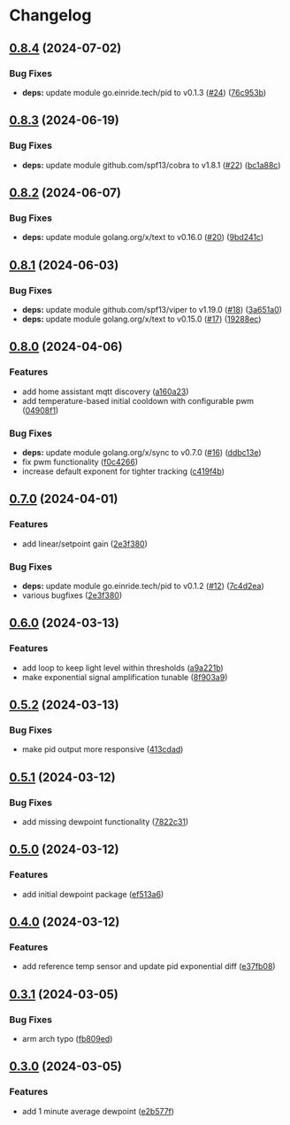 # Changelog

## [0.8.4](https://github.com/mikesmitty/chilly-boy/compare/v0.8.3...v0.8.4) (2024-07-02)


### Bug Fixes

* **deps:** update module go.einride.tech/pid to v0.1.3 ([#24](https://github.com/mikesmitty/chilly-boy/issues/24)) ([76c953b](https://github.com/mikesmitty/chilly-boy/commit/76c953b9b24f9030b5b20d192029cd3ce170ee34))

## [0.8.3](https://github.com/mikesmitty/chilly-boy/compare/v0.8.2...v0.8.3) (2024-06-19)


### Bug Fixes

* **deps:** update module github.com/spf13/cobra to v1.8.1 ([#22](https://github.com/mikesmitty/chilly-boy/issues/22)) ([bc1a88c](https://github.com/mikesmitty/chilly-boy/commit/bc1a88c78df024a2395defc870fbc94ba5a56ebf))

## [0.8.2](https://github.com/mikesmitty/chilly-boy/compare/v0.8.1...v0.8.2) (2024-06-07)


### Bug Fixes

* **deps:** update module golang.org/x/text to v0.16.0 ([#20](https://github.com/mikesmitty/chilly-boy/issues/20)) ([9bd241c](https://github.com/mikesmitty/chilly-boy/commit/9bd241c50bdb9b296ffd90beedc55f8654175558))

## [0.8.1](https://github.com/mikesmitty/chilly-boy/compare/v0.8.0...v0.8.1) (2024-06-03)


### Bug Fixes

* **deps:** update module github.com/spf13/viper to v1.19.0 ([#18](https://github.com/mikesmitty/chilly-boy/issues/18)) ([3a651a0](https://github.com/mikesmitty/chilly-boy/commit/3a651a0983001717fdb2b2e973d1f2d45f3ce2f8))
* **deps:** update module golang.org/x/text to v0.15.0 ([#17](https://github.com/mikesmitty/chilly-boy/issues/17)) ([19288ec](https://github.com/mikesmitty/chilly-boy/commit/19288ec7221c101d84fd6aff49a8d8ac2ed4f9ae))

## [0.8.0](https://github.com/mikesmitty/chilly-boy/compare/v0.7.0...v0.8.0) (2024-04-06)


### Features

* add home assistant mqtt discovery ([a160a23](https://github.com/mikesmitty/chilly-boy/commit/a160a2304c525fdb27e7ee3ca0409b8d223f9fd1))
* add temperature-based initial cooldown with configurable pwm ([04908f1](https://github.com/mikesmitty/chilly-boy/commit/04908f1f52ab9487d79db0a9692b4172013330bc))


### Bug Fixes

* **deps:** update module golang.org/x/sync to v0.7.0 ([#16](https://github.com/mikesmitty/chilly-boy/issues/16)) ([ddbc13e](https://github.com/mikesmitty/chilly-boy/commit/ddbc13e95d84556727e8f26755404fa7622b8cbf))
* fix pwm functionality ([f0c4266](https://github.com/mikesmitty/chilly-boy/commit/f0c42662332b6dd1fdacf33a35baa0232ddbe8a4))
* increase default exponent for tighter tracking ([c419f4b](https://github.com/mikesmitty/chilly-boy/commit/c419f4b95353f291bc1c701294a5dacbe6047dbb))

## [0.7.0](https://github.com/mikesmitty/chilly-boy/compare/v0.6.0...v0.7.0) (2024-04-01)


### Features

* add linear/setpoint gain ([2e3f380](https://github.com/mikesmitty/chilly-boy/commit/2e3f3801c5f439f2d9cb27bc5ab007dc984d15da))


### Bug Fixes

* **deps:** update module go.einride.tech/pid to v0.1.2 ([#12](https://github.com/mikesmitty/chilly-boy/issues/12)) ([7c4d2ea](https://github.com/mikesmitty/chilly-boy/commit/7c4d2ea495143ca5accc6bdd93b157bfcfe78195))
* various bugfixes ([2e3f380](https://github.com/mikesmitty/chilly-boy/commit/2e3f3801c5f439f2d9cb27bc5ab007dc984d15da))

## [0.6.0](https://github.com/mikesmitty/chilly-boy/compare/v0.5.2...v0.6.0) (2024-03-13)


### Features

* add loop to keep light level within thresholds ([a9a221b](https://github.com/mikesmitty/chilly-boy/commit/a9a221b841fa5285fef4f317f3011e28ab550764))
* make exponential signal amplification tunable ([8f903a9](https://github.com/mikesmitty/chilly-boy/commit/8f903a9a26764a467913c0f4d75f1172056aa595))

## [0.5.2](https://github.com/mikesmitty/chilly-boy/compare/v0.5.1...v0.5.2) (2024-03-13)


### Bug Fixes

* make pid output more responsive ([413cdad](https://github.com/mikesmitty/chilly-boy/commit/413cdadb8b53aae1472b1cdb0d703ed9241da774))

## [0.5.1](https://github.com/mikesmitty/chilly-boy/compare/v0.5.0...v0.5.1) (2024-03-12)


### Bug Fixes

* add missing dewpoint functionality ([7822c31](https://github.com/mikesmitty/chilly-boy/commit/7822c31de187f6d1fcb8e4b1b349a055e79b4eb9))

## [0.5.0](https://github.com/mikesmitty/chilly-boy/compare/v0.4.0...v0.5.0) (2024-03-12)


### Features

* add initial dewpoint package ([ef513a6](https://github.com/mikesmitty/chilly-boy/commit/ef513a6d2554af8d461792a80a5d27e464097c34))

## [0.4.0](https://github.com/mikesmitty/chilly-boy/compare/v0.3.1...v0.4.0) (2024-03-12)


### Features

* add reference temp sensor and update pid exponential diff ([e37fb08](https://github.com/mikesmitty/chilly-boy/commit/e37fb08d7261a2e5ad5ce211fbee33e4234edbf1))

## [0.3.1](https://github.com/mikesmitty/chilly-boy/compare/v0.3.0...v0.3.1) (2024-03-05)


### Bug Fixes

* arm arch typo ([fb809ed](https://github.com/mikesmitty/chilly-boy/commit/fb809edfe04561f33852789d25bcbe050cb508f4))

## [0.3.0](https://github.com/mikesmitty/chilly-boy/compare/v0.2.0...v0.3.0) (2024-03-05)


### Features

* add 1 minute average dewpoint ([e2b577f](https://github.com/mikesmitty/chilly-boy/commit/e2b577f05eeba33a3683d39bc3e38690d444eb67))
